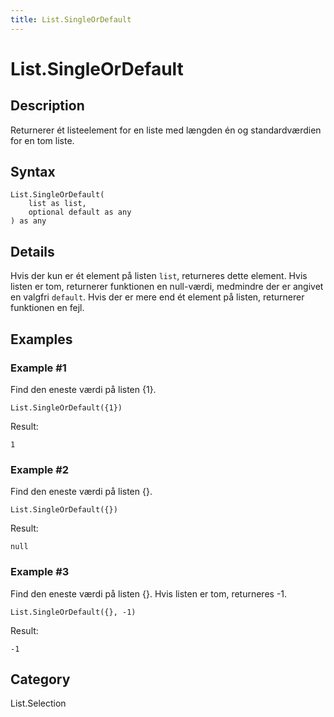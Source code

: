 ```yaml
---
title: List.SingleOrDefault
---
```


# List.SingleOrDefault


## Description

Returnerer ét listeelement for en liste med længden én og standardværdien for en tom liste.


## Syntax

```powerquery
List.SingleOrDefault(
    list as list,
    optional default as any
) as any
```


## Details

Hvis der kun er ét element på listen <code>list</code>, returneres dette element.    Hvis listen er tom, returnerer funktionen en null-værdi, medmindre der er angivet en valgfri <code>default</code>. Hvis der er mere end ét element på listen, returnerer funktionen en fejl.


## Examples

### Example #1 
Find den eneste værdi på listen \{1}.
```powerquery
List.SingleOrDefault({1})
```

Result: 
```powerquery
1
```


### Example #2 
Find den eneste værdi på listen \{}.
```powerquery
List.SingleOrDefault({})
```

Result: 
```powerquery
null
```


### Example #3 
Find den eneste værdi på listen \{}. Hvis listen er tom, returneres -1.
```powerquery
List.SingleOrDefault({}, -1)
```

Result: 
```powerquery
-1
```




## Category
List.Selection
